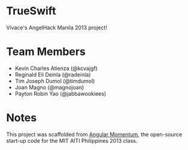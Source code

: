 # TrueSwift

Vivace's AngelHack Manila 2013 project!

# Team Members

* Kevin Charles Atienza (@kcvajgf)
* Reginald Eli Deinla (@radeinla)
* Tim Joseph Dumol (@timdumol)
* Joan Magno (@magnojoan)
* Payton Robin Yao (@jabbawookiees)

# Notes

This project was scaffolded from [Angular Momentum](https://github.com/kalibrr/angular-momentum), the open-source start-up code for the MIT AITI Philippines 2013 class.
